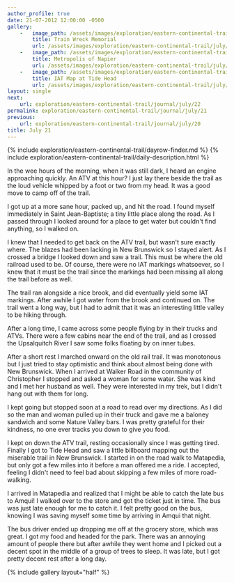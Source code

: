 ```yaml
---
author_profile: true
date: 21-07-2012 12:00:00 -0500
gallery:
    -   image_path: /assets/images/exploration/eastern-continental-trail/july/small/21-1.jpg
        title: Train Wreck Memorial
        url: /assets/images/exploration/eastern-continental-trail/july/large/21-1.jpg
    -   image_path: /assets/images/exploration/eastern-continental-trail/july/small/21-2.jpg
        title: Metropolis of Napier
        url: /assets/images/exploration/eastern-continental-trail/july/large/21-2.jpg
    -   image_path: /assets/images/exploration/eastern-continental-trail/july/small/21-3.jpg
        title: IAT Map at Tide Head
        url: /assets/images/exploration/eastern-continental-trail/july/large/21-3.jpg
layout: single
next:
    url: exploration/eastern-continental-trail/journal/july/22
permalink: exploration/eastern-continental-trail/journal/july/21
previous:
    url: exploration/eastern-continental-trail/journal/july/20
title: July 21
---
```

{% include exploration/eastern-continental-trail/dayrow-finder.md %}
{% include exploration/eastern-continental-trail/daily-description.html %}

In the wee hours of the morning, when it was still dark, I heard an engine approaching quickly. An ATV at this hour? I just lay there beside the trail as the loud vehicle whipped by a foot or two from my head. It was a good move to camp off of the trail.

I got up at a more sane hour, packed up, and hit the road. I found myself immediately in Saint Jean-Baptiste; a tiny little place along the road. As I passed through I looked around for a place to get water but couldn't find anything, so I walked on.

I knew that I needed to get back on the ATV trail, but wasn't sure exactly where. The blazes had been lacking in New Brunswick so I stayed alert. As I crossed a bridge I looked down and saw a trail. This must be where the old railroad used to be. Of course, there were no IAT markings whatsoever, so I knew that it must be the trail since the markings had been missing all along the trail before as well.

The trail ran alongside a nice brook, and did eventually yield some IAT markings. After awhile I got water from the brook and continued on. The trail went a long way, but I had to admit that it was an interesting little valley to be hiking through.

After a long time, I came across some people flying by in their trucks and ATVs. There were a few cabins near the end of the trail, and as I crossed the Upsalquitch River I saw some folks floating by on inner tubes.

After a short rest I marched onward on the old rail trail. It was monotonous but I just tried to stay optimistic and think about almost being done with New Brunswick. When I arrived at Walker Road in the community of Christopher I stopped and asked a woman for some water. She was kind and I met her husband as well. They were interested in my trek, but I didn't hang out with them for long.

I kept going but stopped soon at a road to read over my directions. As I did so the man and woman pulled up in their truck and gave me a baloney sandwich and some Nature Valley bars. I was pretty grateful for their kindness, no one ever tracks you down to give you food.

I kept on down the ATV trail, resting occasionally since I was getting tired. Finally I got to Tide Head and saw a little billboard mapping out the miserable trail in New Brunswick. I started in on the road walk to Matapedia, but only got a few miles into it before a man offered me a ride. I accepted, feeling I didn't need to feel bad about skipping a few miles of more road-walking.

I arrived in Matapedia and realized that I might be able to catch the late bus to Amqui! I walked over to the store and got the ticket just in time. The bus was just late enough for me to catch it. I felt pretty good on the bus, knowing I was saving myself some time by arriving in Amqui that night.

The bus driver ended up dropping me off at the grocery store, which was great. I got my food and headed for the park. There was an annoying amount of people there but after awhile they went home and I picked out a decent spot in the middle of a group of trees to sleep. It was late, but I got pretty decent rest after a long day.

{% include gallery layout="half" %}